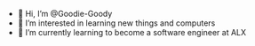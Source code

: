 - 👋 Hi, I’m @Goodie-Goody
- 👀 I’m interested in learning new things and computers
- 🌱 I’m currently learning to become a software engineer at ALX

<!---
Goodie-Goody/Goodie-Goody is a ✨ special ✨ repository because its `README.md` (this file) appears on your GitHub profile.
You can click the Preview link to take a look at your changes.
--->
